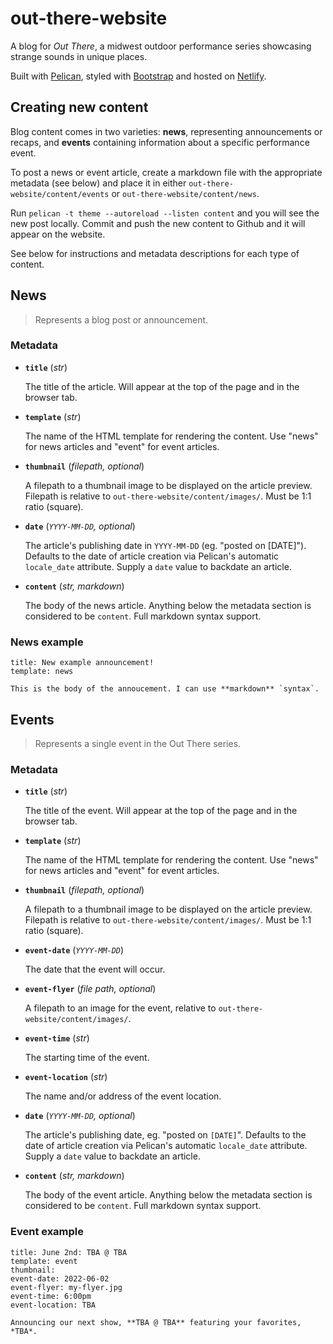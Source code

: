# out-there-website

A blog for *Out There*, a midwest outdoor performance series showcasing strange sounds in unique places.

Built with [Pelican](https://getpelican.com/), styled with [Bootstrap](https://getbootstrap.com/) and hosted on [Netlify](https://www.netlify.com/).

## Creating new content

Blog content comes in two varieties: **news**, representing announcements or recaps, and **events** containing information about a specific performance event.

To post a news or event article, create a markdown file with the appropriate metadata (see below) and place it in either `out-there-website/content/events` or `out-there-website/content/news`.

Run `pelican -t theme --autoreload --listen content` and you will see the new post locally. Commit and push the new content to Github and it will appear on the website.

See below for instructions and metadata descriptions for each type of content.

## News

> Represents a blog post or announcement. 

### Metadata

- **`title`** (*str*)
    
    The title of the article. Will appear at the top of the page and in the browser tab.

- **`template`** (*str*)

    The name of the HTML template for rendering the content. Use "news" for news articles and "event" for event articles.

- **`thumbnail`** (*filepath, optional*)

    A filepath to a thumbnail image to be displayed on the article preview. Filepath is relative to `out-there-website/content/images/`. Must be 1:1 ratio (square).

- **`date`** (*`YYYY-MM-DD`, optional*)
    
    The article's publishing date in `YYYY-MM-DD` (eg. "posted on [DATE]"). Defaults to the date of article creation via Pelican's automatic `locale_date` attribute. Supply a `date` value to backdate an article.

- **`content`** (*str, markdown*)
    
    The body of the news article. Anything below the metadata section is considered to be `content`. Full markdown syntax support.

### News example

```
title: New example announcement!
template: news

This is the body of the annoucement. I can use **markdown** `syntax`.
```

## Events

> Represents a single event in the Out There series.

### Metadata

- **`title`** (*str*)

    The title of the event. Will appear at the top of the page and in the browser tab.

- **`template`** (*str*)

    The name of the HTML template for rendering the content. Use "news" for news articles and "event" for event articles.

- **`thumbnail`** (*filepath, optional*)

    A filepath to a thumbnail image to be displayed on the article preview. Filepath is relative to `out-there-website/content/images/`. Must be 1:1 ratio (square).

- **`event-date`** (*`YYYY-MM-DD`*)

    The date that the event will occur.

- **`event-flyer`** (*file path, optional*)

    A filepath to an image for the event, relative to `out-there-website/content/images/`.

- **`event-time`** (*str*)

    The starting time of the event. 

- **`event-location`** (*str*)

    The name and/or address of the event location.

- **`date`** (*`YYYY-MM-DD`, optional*)

    The article's publishing date, eg. "posted on `[DATE]`". Defaults to the date of article creation via Pelican's automatic `locale_date` attribute. Supply a `date` value to backdate an article.

- **`content`** (*str, markdown*)
    
    The body of the event article. Anything below the metadata section is considered to be `content`. Full markdown syntax support.

### Event example

```
title: June 2nd: TBA @ TBA
template: event
thumbnail: 
event-date: 2022-06-02
event-flyer: my-flyer.jpg
event-time: 6:00pm
event-location: TBA

Announcing our next show, **TBA @ TBA** featuring your favorites, *TBA*. 
```